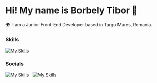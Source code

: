 Hi! My name is Borbely Tibor 👋
========================================================================================================================================

🌍  I am a Junior Front-End Developer based in Targu Mures, Romania.
<br/>

### Skills

[![My Skills](https://skillicons.dev/icons?i=html,css,js)](https://skillicons.dev) &nbsp;&nbsp;&nbsp;&nbsp;&nbsp;

### Socials

[![My Skills](https://skillicons.dev/icons?i=linkedin)](https://www.linkedin.com/in/borbely-tibor-b0481a280/) &nbsp; [![My Skills](https://skillicons.dev/icons?i=instagram)](https://www.instagram.com/tiborborbely22/) &nbsp;&nbsp;&nbsp;&nbsp;&nbsp;

